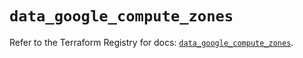 # `data_google_compute_zones`

Refer to the Terraform Registry for docs: [`data_google_compute_zones`](https://registry.terraform.io/providers/hashicorp/google/6.41.0/docs/data-sources/compute_zones).
